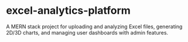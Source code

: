 # excel-analytics-platform
A MERN stack project for uploading and analyzing Excel files, generating 2D/3D charts, and managing user dashboards with admin features.
